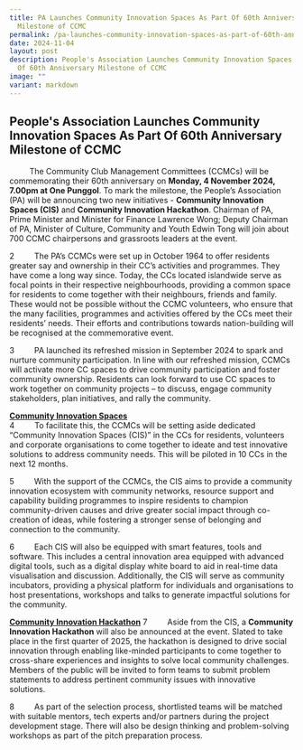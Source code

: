 ```yaml
---
title: PA Launches Community Innovation Spaces As Part Of 60th Anniversary
  Milestone of CCMC
permalink: /pa-launches-community-innovation-spaces-as-part-of-60th-anniversary-milestone-of-ccmc/
date: 2024-11-04
layout: post
description: People's Association Launches Community Innovation Spaces As Part
  Of 60th Anniversary Milestone of CCMC
image: ""
variant: markdown
---
```

## People's Association Launches Community Innovation Spaces As Part Of 60th Anniversary Milestone of CCMC

&nbsp; &nbsp; &nbsp; &nbsp; &nbsp;The Community Club Management Committees (CCMCs) will be commemorating their 60th anniversary on **Monday, 4 November 2024, 7.00pm at One Punggol**. To mark the milestone, the People’s Association (PA) will be announcing two new initiatives - **Community Innovation Spaces (CIS)** and **Community Innovation Hackathon**. Chairman of PA, Prime Minister and Minister for Finance Lawrence Wong; Deputy Chairman of PA, Minister of Culture, Community and Youth Edwin Tong will join about 700 CCMC chairpersons and grassroots leaders at the event.

2 &nbsp; &nbsp; &nbsp; &nbsp;&nbsp;The PA’s CCMCs were set up in October 1964 to offer residents greater say and ownership in their CC’s activities and programmes. They have come a long way since. Today, the CCs located islandwide serve as focal points in their respective neighbourhoods, providing a common space for residents to come together with their neighbours, friends and family. These would not be possible without the CCMC volunteers, who ensure that the many facilities, programmes and activities offered by the CCs meet their residents’ needs. Their efforts and contributions towards nation-building will be recognised at the commemorative event.

3 &nbsp; &nbsp; &nbsp; &nbsp;&nbsp;PA launched its refreshed mission in September 2024 to spark and nurture community participation. In line with our refreshed mission, CCMCs will activate more CC spaces to drive community participation and foster community ownership. Residents can look forward to use CC spaces to work together on community projects – to discuss, engage community stakeholders, plan initiatives, and rally the community.

<u>**Community Innovation Spaces**</u>
<br>4 &nbsp; &nbsp; &nbsp; &nbsp;&nbsp;To facilitate this, the CCMCs will be setting aside dedicated “Community Innovation Spaces (CIS)” in the CCs for residents, volunteers and corporate organisations to come together to ideate and test innovative solutions to address community needs. This will be piloted in 10 CCs in the next 12 months.

5 &nbsp; &nbsp; &nbsp; &nbsp;&nbsp;With the support of the CCMCs, the CIS aims to provide a community innovation ecosystem with community networks, resource support and capability building programmes to inspire residents to champion community-driven causes and drive greater social impact through co-creation of ideas, while fostering a stronger sense of belonging and connection to the community.

6&nbsp; &nbsp; &nbsp; &nbsp;&nbsp; Each CIS will also be equipped with smart features, tools and software. This includes a central innovation area equipped with advanced digital tools, such as a digital display white board to aid in real-time data visualisation and discussion. Additionally, the CIS will serve as community incubators, providing a physical platform for individuals and organisations to host presentations, workshops and talks to generate impactful solutions for the community.

<u>**Community Innovation Hackathon**</u>
7 &nbsp; &nbsp; &nbsp; &nbsp;&nbsp;Aside from the CIS, a **Community Innovation Hackathon** will also be announced at the event. Slated to take place in the first quarter of 2025, the hackathon is designed to drive social innovation through enabling like-minded participants to come together to cross-share experiences and insights to solve local community challenges. Members of the public will be invited to form teams to submit problem statements to address pertinent community issues with innovative solutions.

8&nbsp; &nbsp; &nbsp; &nbsp;&nbsp; As part of the selection process, shortlisted teams will be matched with suitable mentors, tech experts and/or partners during the project development stage. There will also be design thinking and problem-solving workshops as part of the pitch
preparation process.